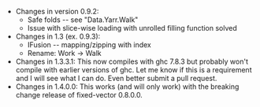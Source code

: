 * Changes in version 0.9.2:
    * Safe folds -- see "Data.Yarr.Walk"
    * Issue with slice-wise loading with unrolled filling function solved
* Changes in 1.3 (ex. 0.9.3):
    * IFusion -- mapping/zipping with index
    * Rename: Work -> Walk
* Changes in 1.3.3.1: This now compiles with ghc 7.8.3 but probably
  won't compile with earlier versions of ghc. Let me know if this is a
  requirement and I will see what I can do. Even better submit a pull
  request.
* Changes in 1.4.0.0: This works (and will only work) with the
  breaking change release of fixed-vector 0.8.0.0.
